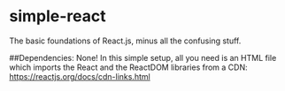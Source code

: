 # simple-react
The basic foundations of React.js, minus all the confusing stuff.

##Dependencies:
None! In this simple setup, all you need is an HTML file which imports the React and the ReactDOM libraries from a CDN:
https://reactjs.org/docs/cdn-links.html
